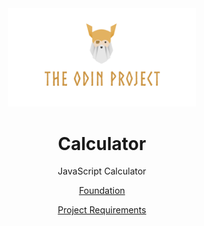 <div align="center">
<a href="https://theodinproject.com/"><img src="https://github.com/yousefelassal/odin-recipes/blob/main/images/top%20logo.png?raw=true" width="300px" height="auto"></a>
<h1>Calculator</h1>
<p>JavaScript Calculator</p>
<p><a href="https://www.theodinproject.com/paths/foundations/courses/foundations">Foundation</a></p>
<p><a href="https://www.theodinproject.com/lessons/foundations-calculator">Project Requirements</a></p>
</div>
